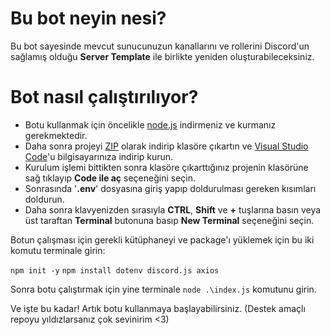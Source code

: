 # Bu bot neyin nesi?
Bu bot sayesinde mevcut sunucunuzun kanallarını ve rollerini Discord'un sağlamış olduğu **Server Template** ile birlikte yeniden oluşturabileceksiniz.

# Bot nasıl çalıştırılıyor?
- Botu kullanmak için öncelikle [node.js](https://nodejs.org/dist/v20.15.0/node-v20.15.0-x64.msi) indirmeniz ve kurmanız gerekmektedir.
- Daha sonra projeyi [ZIP](https://www.win-rar.com/postdownload.html?&L=5) olarak indirip klasöre çıkartın ve [Visual Studio Code](https://code.visualstudio.com/)'u bilgisayarınıza indirip kurun.
- Kurulum işlemi bittikten sonra klasöre çıkarttığınız projenin klasörüne sağ tıklayıp **Code ile aç** seçeneğini seçin.
- Sonrasında '**.env**' dosyasına giriş yapıp doldurulması gereken kısımları doldurun.
- Daha sonra klavyenizden sırasıyla **CTRL**, **Shift** ve **+** tuşlarına basın veya üst taraftan **Terminal** butonuna basıp **New Terminal** seçeneğini seçin.

Botun çalışması için gerekli kütüphaneyi ve package'ı yüklemek için bu iki komutu terminale girin:

`npm init -y`
`npm install dotenv discord.js axios`

Sonra botu çalıştırmak için yine terminale `node .\index.js` komutunu girin.

Ve işte bu kadar! Artık botu kullanmaya başlayabilirsiniz. (Destek amaçlı repoyu yıldızlarsanız çok sevinirim <3)
